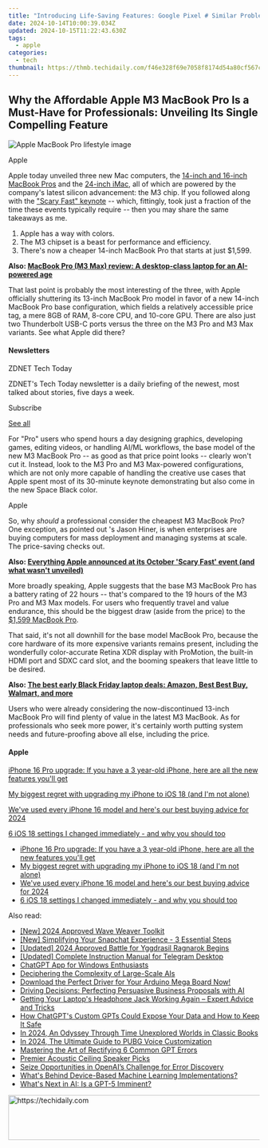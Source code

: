 ```yaml
---
title: "Introducing Life-Saving Features: Google Pixel # Similar Problem for a U.S. Audience"
date: 2024-10-14T10:00:39.034Z
updated: 2024-10-15T11:22:43.630Z
tags:
  - apple
categories:
  - tech
thumbnail: https://thmb.techidaily.com/f46e328f69e7058f8174d54a80cf567c4a8edb28d9f0b33722c79996a70bc6bb.jpg
---
```


## Why the Affordable Apple M3 MacBook Pro Is a Must-Have for Professionals: Unveiling Its Single Compelling Feature

![Apple MacBook Pro lifestyle image](https://www.zdnet.com/a/img/resize/85c1218c94d8d8e878d7e682f5d18b9ba2fa21f9/2023/10/31/81c2fc38-ca87-4d84-b66f-fad471ac9a76/apple-macbook-pro-lifestyle-screen-1440x810.jpg?auto=webp&width=1280)

Apple

Apple today unveiled three new Mac computers, the [14-inch and 16-inch MacBook Pros](https://apple.sjv.io/c/159047/435031/7613?&sharedId=zdnet&u=https%3A%2F%2Fwww.apple.com%2Fshop%2Fbuy-mac%2Fmacbook-pro%2F14-inch-m3&subId1=zd-%5F%5FCOM%5FCLICK%5FID%5F%5F-dtp) and the [24-inch iMac](https://apple.sjv.io/c/159047/435031/7613?&sharedId=zdnet&u=https%3A%2F%2Fwww.apple.com%2Fshop%2Fbuy-mac%2Fimac&subId1=zd-%5F%5FCOM%5FCLICK%5FID%5F%5F-dtp), all of which are powered by the company's latest silicon advancement: the M3 chip. If you followed along with the ["Scary Fast" keynote](https://www.zdnet.com/article/everything-apple-announced-at-its-october-scary-fast-event-m3-macbook-pro-24-inch-imac-more/) \-- which, fittingly, took just a fraction of the time these events typically require -- then you may share the same takeaways as me.

1. Apple has a way with colors.
2. The M3 chipset is a beast for performance and efficiency.
3. There's now a cheaper 14-inch MacBook Pro that starts at just $1,599.

**Also: [MacBook Pro (M3 Max) review: A desktop-class laptop for an AI-powered age](https://www.zdnet.com/article/macbook-pro-m3-max-review/)**

That last point is probably the most interesting of the three, with Apple officially shuttering its 13-inch MacBook Pro model in favor of a new 14-inch MacBook Pro base configuration, which fields a relatively accessible price tag, a mere 8GB of RAM, 8-core CPU, and 10-core GPU. There are also just two Thunderbolt USB-C ports versus the three on the M3 Pro and M3 Max variants. See what Apple did there?

#### Newsletters

ZDNET Tech Today

ZDNET's Tech Today newsletter is a daily briefing of the newest, most talked about stories, five days a week.

 Subscribe

[See all](https://www.zdnet.com/newsletters/)

For "Pro" users who spend hours a day designing graphics, developing games, editing videos, or handling AI/ML workflows, the base model of the new M3 MacBook Pro -- as good as that price point looks -- clearly won't cut it. Instead, look to the M3 Pro and M3 Max-powered configurations, which are not only more capable of handling the creative use cases that Apple spent most of its 30-minute keynote demonstrating but also come in the new Space Black color.

Apple

So, why _should_ a professional consider the cheapest M3 MacBook Pro? One exception, as pointed out 's Jason Hiner, is when enterprises are buying computers for mass deployment and managing systems at scale. The price-saving checks out. 

**Also: [Everything Apple announced at its October 'Scary Fast' event (and what wasn't unveiled)](https://www.zdnet.com/article/everything-apple-announced-at-its-october-scary-fast-event-m3-macbook-pro-24-inch-imac-more/)**

More broadly speaking, Apple suggests that the base M3 MacBook Pro has a battery rating of 22 hours -- that's compared to the 19 hours of the M3 Pro and M3 Max models. For users who frequently travel and value endurance, this should be the biggest draw (aside from the price) to the [$1,599 MacBook Pro](https://apple.sjv.io/c/159047/435031/7613?&sharedId=zdnet&u=https%3A%2F%2Fwww.apple.com%2Fshop%2Fbuy-mac%2Fmacbook-pro%2F14-inch-m3&subId1=zd-%5F%5FCOM%5FCLICK%5FID%5F%5F-dtp).

That said, it's not all downhill for the base model MacBook Pro, because the core hardware of its more expensive variants remains present, including the wonderfully color-accurate Retina XDR display with ProMotion, the built-in HDMI port and SDXC card slot, and the booming speakers that leave little to be desired. 

**Also: [The best early Black Friday laptop deals: Amazon, Best Best Buy, Walmart, and more](https://www.zdnet.com/article/best-early-black-friday-laptop-deals-2023/)**

Users who were already considering the now-discontinued 13-inch MacBook Pro will find plenty of value in the latest M3 MacBook. As for professionals who seek more power, it's certainly worth putting system needs and future-proofing above all else, including the price.

#### Apple

[iPhone 16 Pro upgrade: If you have a 3 year-old iPhone, here are all the new features you'll get](https://www.zdnet.com/article/iphone-16-pro-and-pro-max-hands-on/ "iPhone 16 Pro upgrade: If you have a 3 year-old iPhone, here are all the new features you'll get")

[My biggest regret with upgrading my iPhone to iOS 18 (and I'm not alone)](https://www.zdnet.com/article/my-biggest-regret-with-upgrading-my-iphone-to-ios-18-and-im-not-alone/ "My biggest regret with upgrading my iPhone to iOS 18 (and I'm not alone)")

[We've used every iPhone 16 model and here's our best buying advice for 2024](https://www.zdnet.com/article/iphone-16-pro-max-buying-advice-2024/ "We've used every iPhone 16 model and here's our best buying advice for 2024")

[6 iOS 18 settings I changed immediately - and why you should too](https://www.zdnet.com/article/6-ios-18-settings-i-changed-immediately-and-why-you-should-too/ "6 iOS 18 settings I changed immediately - and why you should too")

* [iPhone 16 Pro upgrade: If you have a 3 year-old iPhone, here are all the new features you'll get](https://www.zdnet.com/article/iphone-16-pro-and-pro-max-hands-on/ "iPhone 16 Pro upgrade: If you have a 3 year-old iPhone, here are all the new features you'll get")
* [My biggest regret with upgrading my iPhone to iOS 18 (and I'm not alone)](https://www.zdnet.com/article/my-biggest-regret-with-upgrading-my-iphone-to-ios-18-and-im-not-alone/ "My biggest regret with upgrading my iPhone to iOS 18 (and I'm not alone)")
* [We've used every iPhone 16 model and here's our best buying advice for 2024](https://www.zdnet.com/article/iphone-16-pro-max-buying-advice-2024/ "We've used every iPhone 16 model and here's our best buying advice for 2024")
* [6 iOS 18 settings I changed immediately - and why you should too](https://www.zdnet.com/article/6-ios-18-settings-i-changed-immediately-and-why-you-should-too/ "6 iOS 18 settings I changed immediately - and why you should too")

<ins class="adsbygoogle"
     style="display:block"
     data-ad-format="autorelaxed"
     data-ad-client="ca-pub-7571918770474297"
     data-ad-slot="1223367746"></ins>

<ins class="adsbygoogle"
     style="display:block"
     data-ad-client="ca-pub-7571918770474297"
     data-ad-slot="8358498916"
     data-ad-format="auto"
     data-full-width-responsive="true"></ins>

<span class="atpl-alsoreadstyle">Also read:</span>
<div><ul>
<li><a href="https://vp-tips.techidaily.com/new-2024-approved-wave-weaver-toolkit/"><u>[New] 2024 Approved Wave Weaver Toolkit</u></a></li>
<li><a href="https://snapchat-videos.techidaily.com/new-simplifying-your-snapchat-experience-3-essential-steps/"><u>[New] Simplifying Your Snapchat Experience - 3 Essential Steps</u></a></li>
<li><a href="https://screen-sharing-recording.techidaily.com/updated-2024-approved-battle-for-yggdrasil-ragnarok-begins/"><u>[Updated] 2024 Approved Battle for Yggdrasil Ragnarok Begins</u></a></li>
<li><a href="https://fox-info.techidaily.com/updated-complete-instruction-manual-for-telegram-desktop/"><u>[Updated] Complete Instruction Manual for Telegram Desktop</u></a></li>
<li><a href="https://tech-savvy.techidaily.com/chatgpt-app-for-windows-enthusiasts/"><u>ChatGPT App for Windows Enthusiasts</u></a></li>
<li><a href="https://tech-savvy.techidaily.com/deciphering-the-complexity-of-large-scale-ais/"><u>Deciphering the Complexity of Large-Scale AIs</u></a></li>
<li><a href="https://driver-download.techidaily.com/download-the-perfect-driver-for-your-arduino-mega-board-now/"><u>Download the Perfect Driver for Your Arduino Mega Board Now!</u></a></li>
<li><a href="https://tech-savvy.techidaily.com/driving-decisions-perfecting-persuasive-business-proposals-with-ai/"><u>Driving Decisions: Perfecting Persuasive Business Proposals with AI</u></a></li>
<li><a href="https://sound-issues.techidaily.com/getting-your-laptops-headphone-jack-working-again-expert-advice-and-tricks/"><u>Getting Your Laptop's Headphone Jack Working Again – Expert Advice and Tricks</u></a></li>
<li><a href="https://tech-savvy.techidaily.com/how-chatgpts-custom-gpts-could-expose-your-data-and-how-to-keep-it-safe/"><u>How ChatGPT's Custom GPTs Could Expose Your Data and How to Keep It Safe</u></a></li>
<li><a href="https://instagram-videos.techidaily.com/in-2024-an-odyssey-through-time-unexplored-worlds-in-classic-books/"><u>In 2024, An Odyssey Through Time Unexplored Worlds in Classic Books</u></a></li>
<li><a href="https://some-guidance.techidaily.com/in-2024-the-ultimate-guide-to-pubg-voice-customization/"><u>In 2024, The Ultimate Guide to PUBG Voice Customization</u></a></li>
<li><a href="https://tech-savvy.techidaily.com/mastering-the-art-of-rectifying-6-common-gpt-errors/"><u>Mastering the Art of Rectifying 6 Common GPT Errors</u></a></li>
<li><a href="https://tech-renaissance.techidaily.com/premier-acoustic-ceiling-speaker-picks/"><u>Premier Acoustic Ceiling Speaker Picks</u></a></li>
<li><a href="https://tech-savvy.techidaily.com/seize-opportunities-in-openais-challenge-for-error-discovery/"><u>Seize Opportunities in OpenAI’s Challenge for Error Discovery</u></a></li>
<li><a href="https://tech-savvy.techidaily.com/whats-behind-device-based-machine-learning-implementations/"><u>What's Behind Device-Based Machine Learning Implementations?</u></a></li>
<li><a href="https://tech-savvy.techidaily.com/whats-next-in-ai-is-a-gpt-5-imminent/"><u>What's Next in AI: Is a GPT-5 Imminent?</u></a></li>
</ul></div>

<!-- affiliate ads begin -->
<a href="https://appsumo.8odi.net/c/5597632/2105873/7443" target="_top" id="2105873">
  <img src="//a.impactradius-go.com/display-ad/7443-2105873" border="0" alt="https://techidaily.com" width="728" height="90"/>
</a>
<img height="0" width="0" src="https://appsumo.8odi.net/i/5597632/2105873/7443" style="position:absolute;visibility:hidden;" border="0" />
<!-- affiliate ads end -->

